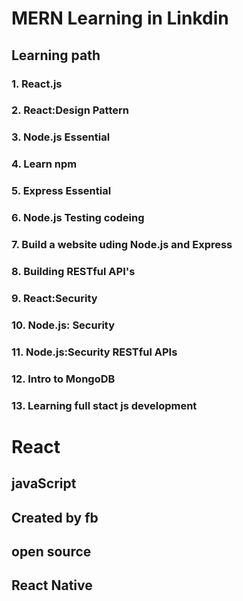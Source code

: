 # MERN Learning in Linkdin

## Learning path
### 1. React.js
### 2. React:Design Pattern
### 3. Node.js Essential
### 4. Learn npm
### 5. Express Essential
### 6. Node.js Testing codeing
### 7. Build a website uding Node.js and Express
### 8. Building RESTful API's
### 9. React:Security
### 10. Node.js: Security
### 11. Node.js:Security RESTful APIs
### 12. Intro to MongoDB
### 13. Learning full stact js development 


# React
## javaScript
## Created by fb
## open source
## React Native
